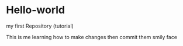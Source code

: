 # Hello-world
my first Repository (tutorial)

This is me learning how to make changes then commit them smily face
